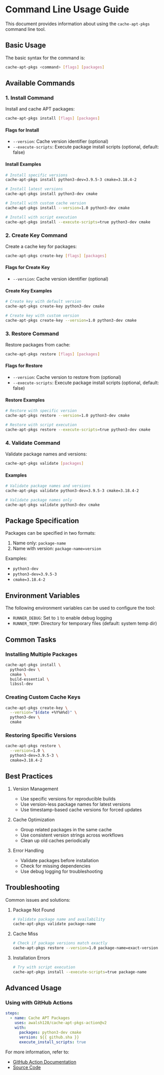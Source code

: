 # Command Line Usage Guide

This document provides information about using the `cache-apt-pkgs` command line tool.

## Basic Usage

The basic syntax for the command is:

```bash
cache-apt-pkgs <command> [flags] [packages]
```

## Available Commands

### 1. Install Command

Install and cache APT packages:

```bash
cache-apt-pkgs install [flags] [packages]
```

#### Flags for Install

- `--version`: Cache version identifier (optional)
- `--execute-scripts`: Execute package install scripts (optional, default: false)

#### Install Examples

```bash
# Install specific versions
cache-apt-pkgs install python3-dev=3.9.5-3 cmake=3.18.4-2

# Install latest versions
cache-apt-pkgs install python3-dev cmake

# Install with custom cache version
cache-apt-pkgs install --version=1.0 python3-dev cmake

# Install with script execution
cache-apt-pkgs install --execute-scripts=true python3-dev cmake
```

### 2. Create Key Command

Create a cache key for packages:

```bash
cache-apt-pkgs create-key [flags] [packages]
```

#### Flags for Create Key

- `--version`: Cache version identifier (optional)

#### Create Key Examples

```bash
# Create key with default version
cache-apt-pkgs create-key python3-dev cmake

# Create key with custom version
cache-apt-pkgs create-key --version=1.0 python3-dev cmake
```

### 3. Restore Command

Restore packages from cache:

```bash
cache-apt-pkgs restore [flags] [packages]
```

#### Flags for Restore

- `--version`: Cache version to restore from (optional)
- `--execute-scripts`: Execute package install scripts (optional, default: false)

#### Restore Examples

```bash
# Restore with specific version
cache-apt-pkgs restore --version=1.0 python3-dev cmake

# Restore with script execution
cache-apt-pkgs restore --execute-scripts=true python3-dev cmake
```

### 4. Validate Command

Validate package names and versions:

```bash
cache-apt-pkgs validate [packages]
```

#### Examples

```bash
# Validate package names and versions
cache-apt-pkgs validate python3-dev=3.9.5-3 cmake=3.18.4-2

# Validate package names only
cache-apt-pkgs validate python3-dev cmake
```

## Package Specification

Packages can be specified in two formats:

1. Name only: `package-name`
2. Name with version: `package-name=version`

Examples:

- `python3-dev`
- `python3-dev=3.9.5-3`
- `cmake=3.18.4-2`

## Environment Variables

The following environment variables can be used to configure the tool:

- `RUNNER_DEBUG`: Set to `1` to enable debug logging
- `RUNNER_TEMP`: Directory for temporary files (default: system temp dir)

## Common Tasks

### Installing Multiple Packages

```bash
cache-apt-pkgs install \
  python3-dev \
  cmake \
  build-essential \
  libssl-dev
```

### Creating Custom Cache Keys

```bash
cache-apt-pkgs create-key \
  --version="$(date +%Y%m%d)" \
  python3-dev \
  cmake
```

### Restoring Specific Versions

```bash
cache-apt-pkgs restore \
  --version=1.0 \
  python3-dev=3.9.5-3 \
  cmake=3.18.4-2
```

## Best Practices

1. Version Management
   - Use specific versions for reproducible builds
   - Use version-less package names for latest versions
   - Use timestamp-based cache versions for forced updates

2. Cache Optimization
   - Group related packages in the same cache
   - Use consistent version strings across workflows
   - Clean up old caches periodically

3. Error Handling
   - Validate packages before installation
   - Check for missing dependencies
   - Use debug logging for troubleshooting

## Troubleshooting

Common issues and solutions:

1. Package Not Found

   ```bash
   # Validate package name and availability
   cache-apt-pkgs validate package-name
   ```

2. Cache Miss

   ```bash
   # Check if package versions match exactly
   cache-apt-pkgs restore --version=1.0 package-name=exact-version
   ```

3. Installation Errors

   ```bash
   # Try with script execution
   cache-apt-pkgs install --execute-scripts=true package-name
   ```

## Advanced Usage

### Using with GitHub Actions

```yaml
steps:
  - name: Cache APT Packages
    uses: awalsh128/cache-apt-pkgs-action@v2
    with:
      packages: python3-dev cmake
      version: ${{ github.sha }}
      execute_install_scripts: true
```

For more information, refer to:

- [GitHub Action Documentation](README.md)
- [Source Code](cmd/cache_apt_pkgs/)
